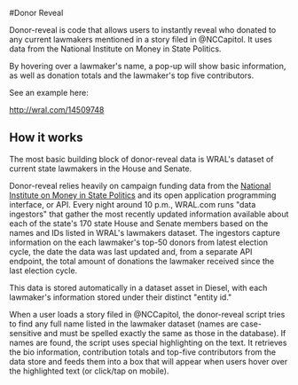 #Donor Reveal

Donor-reveal is code that allows users to instantly reveal who donated to any current lawmakers mentioned in a story filed in @NCCapitol. It uses data from the National Institute on Money in State Politics.

By hovering over a lawmaker's name, a pop-up will show basic information, as well as donation totals and the lawmaker's top five contributors.

See an example here:

http://wral.com/14509748

## How it works

The most basic building block of donor-reveal data is WRAL's dataset of current state lawmakers in the House and Senate.

Donor-reveal relies heavily on campaign funding data from the [National Institute on Money in State Politics](http://followthemoney.org) and its open application programming interface, or API. Every night around 10 p.m., WRAL.com runs "data ingestors" that gather the most recently updated information available about each of the state's 170 state House and Senate members based on the names and IDs listed in WRAL's lawmakers dataset. The ingestors capture information on the each lawmaker's top-50 donors from latest election cycle, the date the data was last updated and, from a separate API endpoint, the total amount of donations the lawmaker received since the last election cycle.

This data is stored automatically in a dataset asset in Diesel, with each lawmaker's information stored under their distinct "entity id."

When a user loads a story filed in @NCCapitol, the donor-reveal script tries to find any full name listed in the lawmaker dataset (names are case-sensitive and must be spelled exactly the same as those in the database). If names are found, the script uses special highlighting on the text. It retrieves the bio information, contribution totals and top-five contributors from the data store and feeds them into a box that will appear when users hover over the highlighted text (or click/tap on mobile).
